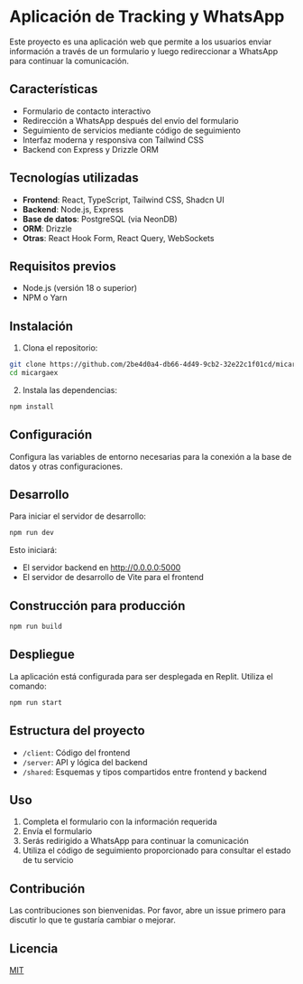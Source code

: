 
# Aplicación de Tracking y WhatsApp

Este proyecto es una aplicación web que permite a los usuarios enviar información a través de un formulario y luego redireccionar a WhatsApp para continuar la comunicación.

## Características

- Formulario de contacto interactivo
- Redirección a WhatsApp después del envío del formulario
- Seguimiento de servicios mediante código de seguimiento
- Interfaz moderna y responsiva con Tailwind CSS
- Backend con Express y Drizzle ORM

## Tecnologías utilizadas

- **Frontend**: React, TypeScript, Tailwind CSS, Shadcn UI
- **Backend**: Node.js, Express
- **Base de datos**: PostgreSQL (via NeonDB)
- **ORM**: Drizzle
- **Otras**: React Hook Form, React Query, WebSockets

## Requisitos previos

- Node.js (versión 18 o superior)
- NPM o Yarn

## Instalación

1. Clona el repositorio:

```bash
git clone https://github.com/2be4d0a4-db66-4d49-9cb2-32e22c1f01cd/micargaex.git
cd micargaex
```

2. Instala las dependencias:

```bash
npm install
```

## Configuración

Configura las variables de entorno necesarias para la conexión a la base de datos y otras configuraciones.

## Desarrollo

Para iniciar el servidor de desarrollo:

```bash
npm run dev
```

Esto iniciará:
- El servidor backend en http://0.0.0.0:5000
- El servidor de desarrollo de Vite para el frontend

## Construcción para producción

```bash
npm run build
```

## Despliegue

La aplicación está configurada para ser desplegada en Replit. Utiliza el comando:

```bash
npm run start
```

## Estructura del proyecto

- `/client`: Código del frontend
- `/server`: API y lógica del backend
- `/shared`: Esquemas y tipos compartidos entre frontend y backend

## Uso

1. Completa el formulario con la información requerida
2. Envía el formulario
3. Serás redirigido a WhatsApp para continuar la comunicación
4. Utiliza el código de seguimiento proporcionado para consultar el estado de tu servicio

## Contribución

Las contribuciones son bienvenidas. Por favor, abre un issue primero para discutir lo que te gustaría cambiar o mejorar.

## Licencia

[MIT](LICENSE)
